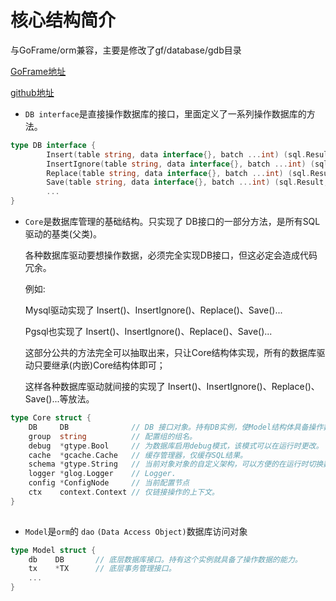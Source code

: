 # 核心结构简介
与GoFrame/orm兼容，主要是修改了gf/database/gdb目录

[GoFrame地址](https://github.com/gogf/gf.git)

[github地址](https://github.com/kotlin2018/orm.git)
  
* `DB interface`是直接操作数据库的接口，里面定义了一系列操作数据库的方法。
````go
type DB interface {
        Insert(table string, data interface{}, batch ...int) (sql.Result, error)
        InsertIgnore(table string, data interface{}, batch ...int) (sql.Result, error)
        Replace(table string, data interface{}, batch ...int) (sql.Result, error)
        Save(table string, data interface{}, batch ...int) (sql.Result, error)
        ...
} 
````
* `Core`是数据库管理的基础结构。只实现了 DB接口的一部分方法，是所有SQL驱动的基类(父类)。
 
  各种数据库驱动要想操作数据，必须完全实现DB接口，但这必定会造成代码冗余。
  
  例如: 
  
  Mysql驱动实现了 Insert()、InsertIgnore()、Replace()、Save()...
  
  Pgsql也实现了 Insert()、InsertIgnore()、Replace()、Save()...
  
  这部分公共的方法完全可以抽取出来，只让Core结构体实现，所有的数据库驱动只要继承(内嵌)Core结构体即可；
  
  这样各种数据库驱动就间接的实现了 Insert()、InsertIgnore()、Replace()、Save()...等放法。

````go
type Core struct {
	DB     DB              // DB 接口对象。持有DB实例，使Model结构体具备操作数据库的能力。
    group  string          // 配置组的组名。
    debug  *gtype.Bool     // 为数据库启用debug模式，该模式可以在运行时更改。
    cache  *gcache.Cache   // 缓存管理器，仅缓存SQL结果。
    schema *gtype.String   // 当前对象对象的自定义架构，可以方便的在运行时切换数据库。
    logger *glog.Logger    // Logger.
    config *ConfigNode     // 当前配置节点
    ctx    context.Context // 仅链接操作的上下文。
}  
                 
````

* `Model`是`orm`的 `dao` `(Data Access Object)`数据库访问对象

````go
type Model struct {
    db    DB       // 底层数据库接口。持有这个实例就具备了操作数据的能力。
    tx    *TX      // 底层事务管理接口。   
    ...
}
````
